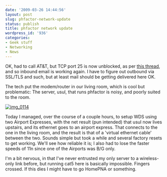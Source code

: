 ```yaml
---
date: '2009-03-26 14:44:56'
layout: post
slug: phfactor-network-update
status: publish
title: phfactor network update
wordpress_id: '936'
categories:
- Geek stuff
- Networking
- News
---
```


OK, had to call AT&T, but TCP port 25 is now unblocked, as per [this thread](http://www.broadbandreports.com/forum/r21673251-ATT-Uverse-and-Outgoing-Mail-and-FreeBSD), and so inbound email is working again. I have to figure out outbound via SSL/TLS and such, but at least mail should be getting delivered here OK.

The tech put the modem/router in our living room, which is cool but problematic: The server, usul, that runs phfactor is noisy, and poorly suited to the room.

[![img_0114](http://fnord.phfactor.net/wp-content/uploads/2009/03/img_0114-450x600.jpg)](http://fnord.phfactor.net/wp-content/uploads/2009/03/img_0114.jpg)

Today I managed, over the course of a couple hours, to setup WDS using two Airport Expresses, with the net result (pun intended) that usul now lives upstairs, and its ethernet goes to an airport express. That connects to the one in the living room, and the result is that of a 'virtual ethernet cable' between the two. Sounds simple but took a while and several factory resets to get working. We'll see how reliable it is; I also had to lose the faster speeds of 11n since one of the Airports was B/G only.

I'm a bit nervous, in that I've never entrusted my only server to a wireless-only link before, but running cat5 here is basically impossible. Fingers crossed. If this dies I might have to go HomePNA or something.
